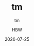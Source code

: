 ---
layout:     post
title:      tm
subtitle:   tm
date:       2020-07-25
author:     HBW
header-img: img/post-bg-cook.jpg
catalog: true
tags:
    - 机器学习
    - 人工智能
    - Seaborn
---
